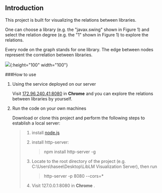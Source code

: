 

## Introduction

This project is built for visualizing the relations between libraries.

One can choose a library (e.g. the "javax.swing" shown in Figure 1) and select the relation degree (e.g. the "1" shown in Figure 1) to explore the relations.

Every node on the graph stands for one library. The edge between nodes represent the correlation between libraries.

![](/images/swing.png){:height="100" width="100"}





###How to use

1. Using the service deployed on our server

   Visit [172.96.240.41:8080](http://172.96.240.41:8080) in **Chrome** and you can explore the relations between libraries by yourself.

2. Run the code on your own machines

   Download or clone this project and perform the following steps to establish a local server:

   > 1. install [node.js](https://nodejs.org/en/)
   >
   > 2. install http-server:
   >
   >    > npm install http-server -g
   >
   > 3. Locate to the root directory of the project (e.g. C:\Users\hasee\Desktop\LibLM Visualization  Server), then run
   >
   >    > http-server -p 8080  --cors=*
   >
   > 4. Visit 127.0.0.1:8080 in **Chrome** .



